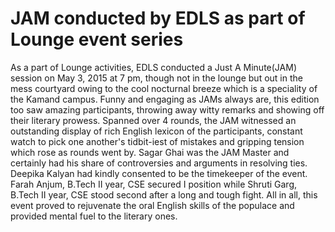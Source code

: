 JAM conducted by EDLS as part of Lounge event series
====================================================

As a part of Lounge activities, EDLS conducted a Just A Minute(JAM) session on May 3, 2015 at 7 pm, though not in the lounge but out in the mess courtyard owing to the cool nocturnal breeze which is a speciality of the Kamand campus. Funny and engaging as JAMs always are, this edition too saw  amazing participants, throwing away witty remarks and showing off their literary prowess. Spanned over 4 rounds, the JAM witnessed an outstanding display of rich English lexicon of the participants, constant watch to pick one another's tidbit-iest of mistakes and gripping tension which rose as rounds went by. Sagar Ghai was the JAM Master and certainly had his share of controversies and arguments in resolving ties. Deepika Kalyan had kindly consented to be the timekeeper of the event. Farah Anjum, B.Tech II year, CSE secured I position while Shruti Garg, B.Tech II year, CSE stood second after a long and tough fight. All in all, this event proved to rejuvenate the oral English skills of the populace and provided mental fuel to the literary ones.
